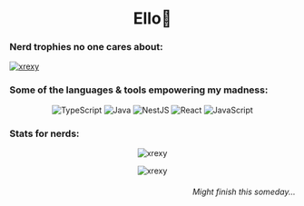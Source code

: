 <h1 align="center">Ello👋</h1>

<h3 align="left" width="100%">Nerd trophies no one cares about:</h3>
<p align="left"> <a href="https://github.com/ryo-ma/github-profile-trophy"><img src="https://github-profile-trophy.vercel.app/?username=xrexy&theme=nord&row=2&margin-h=5&margin-w=5&no-frame=true" alt="xrexy" /></a> </p>

<h3>Some of the languages & tools empowering my madness:</h3>
<p align="center">
	<img src="https://img.shields.io/badge/-TypeScript-3178C6?logo=TypeScript&style=for-the-badge&logoColor=fff" alt="TypeScript" />
	<img src="https://img.shields.io/badge/-Java-007396?logo=Java&style=for-the-badge&logoColor=fff" alt="Java" />
	<img src="https://img.shields.io/badge/-NestJS-E0234E?logo=NestJS&style=for-the-badge&logoColor=fff" alt="NestJS" />
	<img src="https://img.shields.io/badge/-React-61DAFB?logo=React&style=for-the-badge&logoColor=374448" alt="React" />
	<img src="https://img.shields.io/badge/-JavaScript-F7DF1E?logo=JavaScript&style=for-the-badge&logoColor=374448" alt="JavaScript" />
</p>

<h3>Stats for nerds:</h3>
<p align="center">
  <img align="center" 
    src="https://github-readme-streak-stats.herokuapp.com?user=xrexy&background=93e3f4&fire=ecf5fd&ring=ecf5fd&currStreakNum=4E74A0&date_format=j%20M%5B%20Y%5D&sideNums=4E74A0&currStreakLabel=3F5268&sideLabels=3F5268&dates=3F5268" 
    alt="xrexy" 
  />
</p>

<p align="center">
  <img 
    src="https://github-readme-stats-xrexy.vercel.app/api?username=xrexy&bg_color=69,9BF8F4,6F7BF7&hide_title=true&text_color=4E74A0&show_icons=true&icon_color=2F2F2F&theme=dark&hide=issues"
    alt="xrexy" 
  />
</p>

<h6 align="right">Might finish this someday...</h6>
